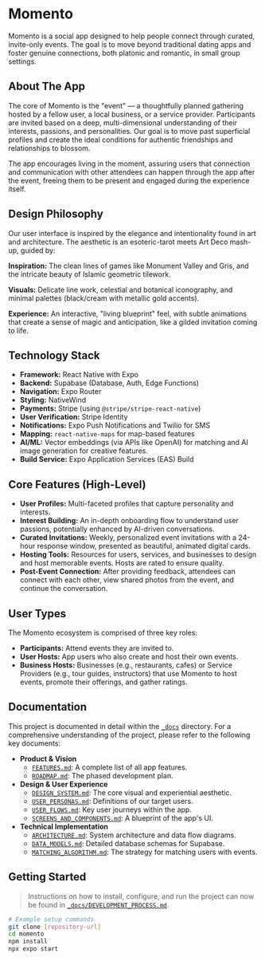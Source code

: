 # Momento

Momento is a social app designed to help people connect through curated, invite-only events. The goal is to move beyond traditional dating apps and foster genuine connections, both platonic and romantic, in small group settings.

## About The App

The core of Momento is the "event" — a thoughtfully planned gathering hosted by a fellow user, a local business, or a service provider. Participants are invited based on a deep, multi-dimensional understanding of their interests, passions, and personalities. Our goal is to move past superficial profiles and create the ideal conditions for authentic friendships and relationships to blossom.

The app encourages living in the moment, assuring users that connection and communication with other attendees can happen through the app after the event, freeing them to be present and engaged during the experience itself.

## Design Philosophy

Our user interface is inspired by the elegance and intentionality found in art and architecture. The aesthetic is an esoteric-tarot meets Art Deco mash-up, guided by:

**Inspiration:** The clean lines of games like Monument Valley and Gris, and the intricate beauty of Islamic geometric tilework.

**Visuals:** Delicate line work, celestial and botanical iconography, and minimal palettes (black/cream with metallic gold accents).

**Experience:** An interactive, "living blueprint" feel, with subtle animations that create a sense of magic and anticipation, like a gilded invitation coming to life.

## Technology Stack

- **Framework:** React Native with Expo
- **Backend:** Supabase (Database, Auth, Edge Functions)
- **Navigation:** Expo Router
- **Styling:** NativeWind
- **Payments:** Stripe (using `@stripe/stripe-react-native`)
- **User Verification:** Stripe Identity
- **Notifications:** Expo Push Notifications and Twilio for SMS
- **Mapping:** `react-native-maps` for map-based features
- **AI/ML:** Vector embeddings (via APIs like OpenAI) for matching and AI image generation for creative features.
- **Build Service:** Expo Application Services (EAS) Build

## Core Features (High-Level)

- **User Profiles:** Multi-faceted profiles that capture personality and interests.
- **Interest Building:** An in-depth onboarding flow to understand user passions, potentially enhanced by AI-driven conversations.
- **Curated Invitations:** Weekly, personalized event invitations with a 24-hour response window, presented as beautiful, animated digital cards.
- **Hosting Tools:** Resources for users, services, and businesses to design and host memorable events. Hosts are rated to ensure quality.
- **Post-Event Connection:** After providing feedback, attendees can connect with each other, view shared photos from the event, and continue the conversation.

## User Types

The Momento ecosystem is comprised of three key roles:

- **Participants:** Attend events they are invited to.
- **User Hosts:** App users who also create and host their own events.
- **Business Hosts:** Businesses (e.g., restaurants, cafes) or Service Providers (e.g., tour guides, instructors) that use Momento to host events, promote their offerings, and gather ratings.

## Documentation

This project is documented in detail within the [`_docs`](/_docs) directory. For a comprehensive understanding of the project, please refer to the following key documents:

- **Product & Vision**
  - [`FEATURES.md`](_docs/FEATURES.md): A complete list of all app features.
  - [`ROADMAP.md`](_docs/ROADMAP.md): The phased development plan.
- **Design & User Experience**
  - [`DESIGN_SYSTEM.md`](_docs/DESIGN_SYSTEM.md): The core visual and experiential aesthetic.
  - [`USER_PERSONAS.md`](_docs/USER_PERSONAS.md): Definitions of our target users.
  - [`USER_FLOWS.md`](_docs/USER_FLOWS.md): Key user journeys within the app.
  - [`SCREENS_AND_COMPONENTS.md`](_docs/SCREENS_AND_COMPONENTS.md): A blueprint of the app's UI.
- **Technical Implementation**
  - [`ARCHITECTURE.md`](_docs/ARCHITECTURE.md): System architecture and data flow diagrams.
  - [`DATA_MODELS.md`](_docs/DATA_MODELS.md): Detailed database schemas for Supabase.
  - [`MATCHING_ALGORITHM.md`](_docs/MATCHING_ALGORITHM.md): The strategy for matching users with events.

## Getting Started

> Instructions on how to install, configure, and run the project can now be found in [`_docs/DEVELOPMENT_PROCESS.md`](_docs/DEVELOPMENT_PROCESS.md).

```bash
# Example setup commands
git clone [repository-url]
cd momento
npm install
npx expo start
```
